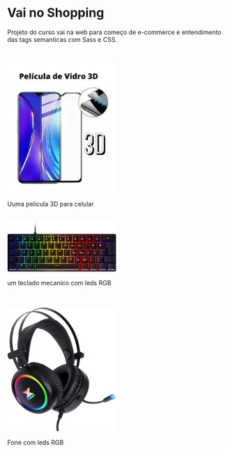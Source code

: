 <h1>Vai no Shopping</h1>
<p>Projeto do curso vai na web para começo de e-commerce e entendimento das tags semanticas com Sass e CSS.</p>
<br>
<br>
<img src="https://github.com/viannaingrid/vai_No_Shopping/blob/main/images.jpeg" style="width:250px">
<p>Uuma pelicula 3D para celular</p>
<br>
<img src="https://github.com/viannaingrid/vai_No_Shopping/blob/main/teclado_mecanico.jpg" style="width:250px">
<p>um teclado mecanico com leds RGB</p>
<br>
<br>
<img src="https://github.com/viannaingrid/vai_No_Shopping/blob/main/fone_rgb.jpg" style="width:250px">
<p>Fone com leds RGB</p>
